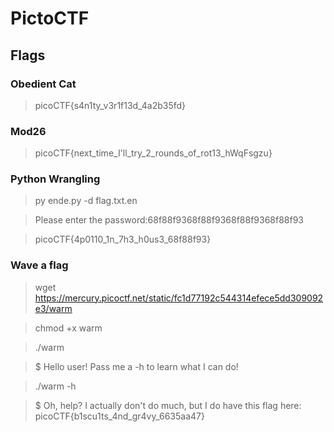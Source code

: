 # PictoCTF

## Flags


### Obedient Cat

> picoCTF{s4n1ty_v3r1f13d_4a2b35fd}

### Mod26
> picoCTF{next_time_I'll_try_2_rounds_of_rot13_hWqFsgzu}

### Python Wrangling
> py ende.py -d flag.txt.en  


> Please enter the password:68f88f9368f88f9368f88f9368f88f93  


> picoCTF{4p0110_1n_7h3_h0us3_68f88f93}  

###  Wave a flag
> wget https://mercury.picoctf.net/static/fc1d77192c544314efece5dd309092e3/warm


> chmod +x warm

> ./warm

> $ Hello user! Pass me a -h to learn what I can do!


> ./warm -h

> $ Oh, help? I actually don't do much, but I do have this flag here: picoCTF{b1scu1ts_4nd_gr4vy_6635aa47}
